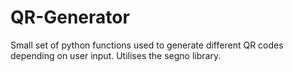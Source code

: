 # QR-Generator
Small set of python functions used to generate different QR codes depending on user input.  Utilises the segno library.
